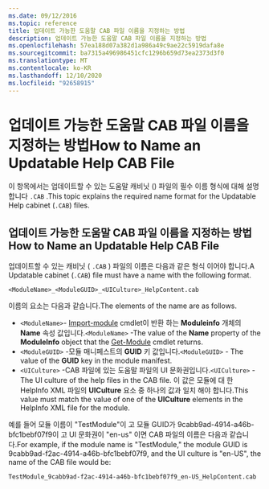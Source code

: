 ```yaml
---
ms.date: 09/12/2016
ms.topic: reference
title: 업데이트 가능한 도움말 CAB 파일 이름을 지정하는 방법
description: 업데이트 가능한 도움말 CAB 파일 이름을 지정하는 방법
ms.openlocfilehash: 57ea188d07a382d1a986a49c9ae22c5919dafa8e
ms.sourcegitcommit: ba7315a496986451cfc1296b659d73ea2373d3f0
ms.translationtype: MT
ms.contentlocale: ko-KR
ms.lasthandoff: 12/10/2020
ms.locfileid: "92658915"
---
```

# <a name="how-to-name-an-updatable-help-cab-file"></a><span data-ttu-id="c5d31-103">업데이트 가능한 도움말 CAB 파일 이름을 지정하는 방법</span><span class="sxs-lookup"><span data-stu-id="c5d31-103">How to Name an Updatable Help CAB File</span></span>

<span data-ttu-id="c5d31-104">이 항목에서는 업데이트할 수 있는 도움말 캐비닛 () 파일의 필수 이름 형식에 대해 설명 합니다 `.CAB` .</span><span class="sxs-lookup"><span data-stu-id="c5d31-104">This topic explains the required name format for the Updatable Help cabinet (`.CAB`) files.</span></span>

## <a name="how-to-name-an-updatable-help-cab-file"></a><span data-ttu-id="c5d31-105">업데이트 가능한 도움말 CAB 파일 이름을 지정하는 방법</span><span class="sxs-lookup"><span data-stu-id="c5d31-105">How to Name an Updatable Help CAB File</span></span>

<span data-ttu-id="c5d31-106">업데이트할 수 있는 캐비닛 ( `.CAB` ) 파일의 이름은 다음과 같은 형식 이어야 합니다.</span><span class="sxs-lookup"><span data-stu-id="c5d31-106">A Updatable cabinet (`.CAB`) file must have a name with the following format.</span></span>

`<ModuleName>_<ModuleGUID>_<UICulture>_HelpContent.cab`

<span data-ttu-id="c5d31-107">이름의 요소는 다음과 같습니다.</span><span class="sxs-lookup"><span data-stu-id="c5d31-107">The elements of the name are as follows.</span></span>

- <span data-ttu-id="c5d31-108">`<ModuleName>`- [Import-module](/powershell/module/Microsoft.PowerShell.Core/Get-Module) cmdlet이 반환 하는 **Moduleinfo** 개체의 **Name** 속성 값입니다.</span><span class="sxs-lookup"><span data-stu-id="c5d31-108">`<ModuleName>` -The value of the **Name** property of the **ModuleInfo** object that the [Get-Module](/powershell/module/Microsoft.PowerShell.Core/Get-Module) cmdlet returns.</span></span>
- <span data-ttu-id="c5d31-109">`<ModuleGUID>` -모듈 매니페스트의 **GUID** 키 값입니다.</span><span class="sxs-lookup"><span data-stu-id="c5d31-109">`<ModuleGUID>` - The value of the **GUID** key in the module manifest.</span></span>
- <span data-ttu-id="c5d31-110">`<UICulture>` -CAB 파일에 있는 도움말 파일의 UI 문화권입니다.</span><span class="sxs-lookup"><span data-stu-id="c5d31-110">`<UICulture>` - The UI culture of the help files in the CAB file.</span></span> <span data-ttu-id="c5d31-111">이 값은 모듈에 대 한 HelpInfo XML 파일의 **UICulture** 요소 중 하나의 값과 일치 해야 합니다.</span><span class="sxs-lookup"><span data-stu-id="c5d31-111">This value must match the value of one of the **UICulture** elements in the HelpInfo XML file for the module.</span></span>

<span data-ttu-id="c5d31-112">예를 들어 모듈 이름이 "TestModule"이 고 모듈 GUID가 9cabb9ad-4914-a46b-bfc1bebf07f9이 고 UI 문화권이 "en-us" 이면 CAB 파일의 이름은 다음과 같습니다.</span><span class="sxs-lookup"><span data-stu-id="c5d31-112">For example, if the module name is "TestModule," the module GUID is 9cabb9ad-f2ac-4914-a46b-bfc1bebf07f9, and the UI culture is "en-US", the name of the CAB file would be:</span></span>

`TestModule_9cabb9ad-f2ac-4914-a46b-bfc1bebf07f9_en-US_HelpContent.cab`
